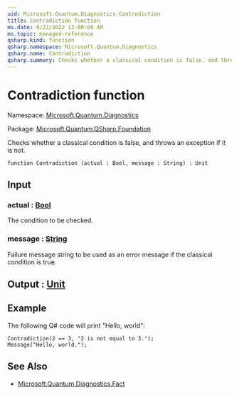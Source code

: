 ```yaml
---
uid: Microsoft.Quantum.Diagnostics.Contradiction
title: Contradiction function
ms.date: 9/22/2022 12:00:00 AM
ms.topic: managed-reference
qsharp.kind: function
qsharp.namespace: Microsoft.Quantum.Diagnostics
qsharp.name: Contradiction
qsharp.summary: Checks whether a classical condition is false, and throws an exception if it is not.
---
```


# Contradiction function

Namespace: [Microsoft.Quantum.Diagnostics](xref:Microsoft.Quantum.Diagnostics)

Package: [Microsoft.Quantum.QSharp.Foundation](https://nuget.org/packages/Microsoft.Quantum.QSharp.Foundation)


Checks whether a classical condition is false, and throws an exception if it is not.

```qsharp
function Contradiction (actual : Bool, message : String) : Unit
```


## Input

### actual : [Bool](xref:microsoft.quantum.qsharp.valueliterals#bool-literals)

The condition to be checked.


### message : [String](xref:microsoft.quantum.qsharp.valueliterals#string-literals)

Failure message string to be used as an error message if the classicalcondition is true.



## Output : [Unit](xref:microsoft.quantum.qsharp.valueliterals#unit-literal)



## Example

The following Q# code will print "Hello, world":```qsharpContradiction(2 == 3, "2 is not equal to 3.");Message("Hello, world.");```

## See Also

- [Microsoft.Quantum.Diagnostics.Fact](xref:Microsoft.Quantum.Diagnostics.Fact)